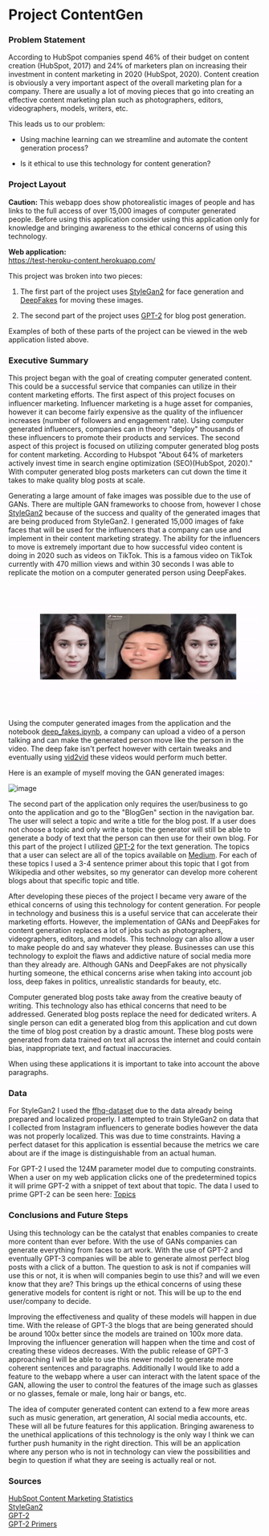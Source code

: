 # **Project ContentGen**

### **Problem Statement**

According to HubSpot companies spend 46% of their budget on content creation (HubSpot, 2017) and 24% of marketers plan on increasing their investment in content marketing in 2020 (HubSpot, 2020). Content creation is obviously a very important aspect of the overall marketing plan for a company. There are usually a lot of moving pieces that go into creating an effective content marketing plan such as photographers, editors, videographers, models, writers, etc. 

This leads us to our problem:

- Using machine learning can we streamline and automate the content generation process?

- Is it ethical to use this technology for content generation?


### **Project Layout**

**Caution:** This webapp does show photorealistic images of people and has links to the full access of over 15,000 images of computer generated people. Before using this application consider using this application only for knowledge and bringing awareness to the ethical concerns of using this technology.  

**Web application:**  
https://test-heroku-content.herokuapp.com/  

This project was broken into two pieces:   

1. The first part of the project uses [StyleGan2](https://github.com/amcurley/test-heroku/blob/master/people/StyleGan2_ContentGen.ipynb) for face generation and [DeepFakes](https://github.com/amcurley/test-heroku/blob/master/people/deep_fakes.ipynb) for moving these images. 

2. The second part of the project uses [GPT-2](https://github.com/amcurley/test-heroku/tree/master/gpt) for blog post generation.

Examples of both of these parts of the project can be viewed in the web application listed above.



### **Executive Summary**

This project began with the goal of creating computer generated content. This could be a successful service that companies can utilize in their content marketing efforts. The first aspect of this project focuses on influencer marketing. Influencer marketing is a huge asset for companies, however it can become fairly expensive as the quality of the influencer increases (number of followers and engagement rate). Using computer generated influencers, companies can in theory "deploy" thousands of these influencers to promote their products and services. The second aspect of this project is focused on utilizing computer generated blog posts for content marketing. According to Hubspot "About 64% of marketers actively invest time in search engine optimization (SEO)(HubSpot, 2020)." With computer generated blog posts marketers can cut down the time it takes to make quality blog posts at scale. 

Generating a large amount of fake images was possible due to the use of GANs. There are multiple GAN frameworks to choose from, however I chose [StyleGan2](https://github.com/NVlabs/stylegan2) because of the success and quality of the generated images that are being produced from StyleGan2. I generated 15,000 images of fake faces that will be used for the influencers that a company can use and implement in their content marketing strategy. The ability for the influencers to move is extremely important due to how successful video content is doing in 2020 such as videos on TikTok. This is a famous video on TikTok currently with 470 million views and within 30 seconds I was able to replicate the motion on a computer generated person using DeepFakes.

![image](./assets/deep-fake-gan.gif "GAN")


Using the computer generated images from the application and the notebook [deep_fakes.ipynb](https://github.com/amcurley/test-heroku/blob/master/people/deep_fakes.ipynb), a company can upload a video of a person talking and can make the generated person move like the person in the video. The deep fake isn't perfect however with certain tweaks and eventually using [vid2vid](https://github.com/NVlabs/few-shot-vid2vid) these videos would perform much better.

Here is an example of myself moving the GAN generated images:

![image](./assets/gans.gif "GAN")



The second part of the application only requires the user/business to go onto the application and go to the "BlogGen" section in the navigation bar. The user will select a topic and write a title for the blog post. If a user does not choose a topic and only write a topic the generator will still be able to generate a body of text that the person can then use for their own blog. For this part of the project I utilized [GPT-2](https://github.com/openai/gpt-2) for the text generation. The topics that a user can select are all of the topics available on [Medium](https://medium.com/topics). For each of these topics I used a 3-4 sentence primer about this topic that I got from Wikipedia and other websites, so my generator can develop more coherent blogs about that specific topic and title.

After developing these pieces of the project I became very aware of the ethical concerns of using this technology for content generation. For people in technology and business this is a useful service that can accelerate their marketing efforts. However, the implementation of GANs and DeepFakes for content generation replaces a lot of jobs such as photographers, videographers, editors, and models. This technology can also allow a user to make people do and say whatever they please. Businesses can use this technology to exploit the flaws and addictive nature of social media more than they already are. Although GANs and DeepFakes are not physically hurting someone, the ethical concerns arise when taking into account job loss, deep fakes in politics, unrealistic standards for beauty, etc. 

Computer generated blog posts take away from the creative beauty of writing. This technology also has ethical concerns that need to be addressed. Generated blog posts replace the need for dedicated writers. A single person can edit a generated blog from this application and cut down the time of blog post creation by a drastic amount. These blog posts were generated from data trained on text all across the internet and could contain bias, inappropriate text, and factual inaccuracies. 

When using these applications it is important to take into account the above paragraphs.

### **Data**

For StyleGan2 I used the [ffhq-dataset](https://github.com/NVlabs/ffhq-dataset) due to the data already being prepared and localized properly. I attempted to train StyleGan2 on data that I collected from Instagram influencers to generate bodies however the data was not properly localized. This was due to time constraints. Having a perfect dataset for this application is essential because the metrics we care about are if the image is distinguishable from an actual human.

For GPT-2 I used the 124M parameter model due to computing constraints. When a user on my web application clicks one of the predetermined topics it will prime GPT-2 with a snippet of text about that topic. The data I used to prime GPT-2 can be seen here: [Topics](https://github.com/amcurley/test-heroku/tree/master/pages/topics)

### **Conclusions and Future Steps**
Using this technology can be the catalyst that enables companies to create more content than ever before. With the use of GANs companies can generate everything from faces to art work. With the use of GPT-2 and eventually GPT-3 companies will be able to generate almost perfect blog posts with a click of a button. The question to ask is not if companies will use this or not, it is when will companies begin to use this? and will we even know that they are? This brings up the ethical concerns of using these generative models for content is right or not. This will be up to the end user/company to decide.

Improving the effectiveness and quality of these models will happen in due time. With the release of GPT-3 the blogs that are being generated should be around 100x better since the models are trained on 100x more data. Improving the influencer generation will happen when the time and cost of creating these videos decreases. With the public release of GPT-3 approaching I will be able to use this newer model to generate more coherent sentences and paragraphs. Additionally I would like to add a feature to the webapp where a user can interact with the latent space of the GAN, allowing the user to control the features of the image such as glasses or no glasses, female or male, long hair or bangs, etc.

The idea of computer generated content can extend to a few more areas such as music generation, art generation, AI social media accounts, etc. These will all be future features for this application. Bringing awareness to the unethical applications of this technology is the only way I think we can further push humanity in the right direction. This will be an application where any person who is not in technology can view the possibilities and begin to question if what they are seeing is actually real or not.

### **Sources**
[HubSpot Content Marketing Statistics](https://www.hubspot.com/marketing-statistics)  
[StyleGan2](https://github.com/NVlabs/stylegan2)  
[GPT-2](https://github.com/openai/gpt-2)  
[GPT-2 Primers](https://github.com/amcurley/test-heroku/blob/master/citations.txt)  